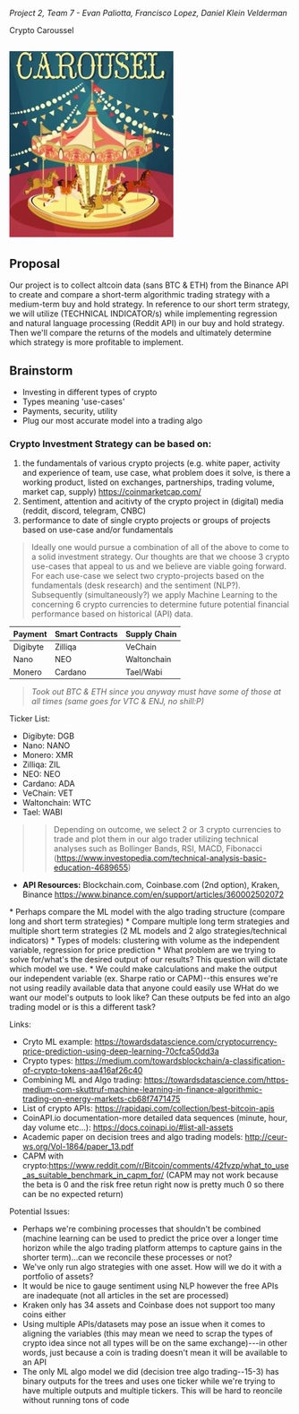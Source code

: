 *Project 2, Team 7 - Evan Paliotta, Francisco Lopez, Daniel Klein Velderman*

Crypto Caroussel

![image](images/carousel.jpg)
---
## Proposal
Our project is to collect altcoin data (sans BTC & ETH) from the Binance API to create and compare a short-term algorithmic trading strategy with a medium-term buy and hold strategy. In reference to our short term strategy, we will utilize (TECHNICAL INDICATOR/s) while implementing regression and natural language processing (Reddit API) in our buy and hold strategy. Then we'll compare the returns of the models and ultimately determine which strategy is more profitable to implement.

## Brainstorm
*   Investing in different types of crypto
*   Types meaning 'use-cases'
*   Payments, security, utility
*   Plug our most accurate model into a trading algo
### Crypto Investment Strategy can be based on:  

1.   the fundamentals of various crypto projects (e.g. white paper, activity and experience of team, use case, what problem does it solve, is there a working product, listed on exchanges, partnerships, trading volume, market cap, supply) https://coinmarketcap.com/
2.   Sentiment, attention and acitivty of the crypto project in (digital) media (reddit, discord, telegram, CNBC)
3. performance to date of single crypto projects or groups of projects based on use-case and/or fundamentals  
> Ideally one would pursue a combination of all of the above to come to a solid investment strategy. Our thoughts are that we choose 3 crypto use-cases that appeal to us and we believe are viable going forward. For each use-case we select two crypto-projects based on the fundamentals (desk research) and the sentiment (NLP?). Subsequently (simultaneously?) we apply Machine Learning to the concerning 6 crypto currencies to determine future potential financial performance based on historical (API) data.


| Payment  | Smart Contracts  | Supply Chain  |
|---|---|---|
| Digibyte  | Zilliqa   | VeChain  |
| Nano | NEO  | Waltonchain  |
| Monero | Cardano | Tael/Wabi  

</b>

> *Took out BTC & ETH since you anyway must have some of those at all times (same goes for VTC & ENJ, no shill:P)*
</b>

Ticker List:
*   Digibyte: DGB
*   Nano: NANO
*   Monero: XMR
*   Zilliqa: ZIL
*   NEO: NEO
*   Cardano: ADA
*   VeChain: VET
*   Waltonchain: WTC
*   Tael: WABI

>>  Depending on outcome, we select 2 or 3 crypto currencies to trade and plot them in our algo trader utilizing technical analyses such as Bollinger Bands, RSI, MACD, Fibonacci  (https://www.investopedia.com/technical-analysis-basic-education-4689655)


*   **API Resources:** Blockchain.com, Coinbase.com (2nd option), Kraken, Binance  https://www.binance.com/en/support/articles/360002502072
</b>
*   Perhaps compare the ML model with the algo trading structure (compare long and short term strategies)
*   Compare multiple long term strategies and multiple short term strategies (2 ML models and 2 algo strategies/technical indicators)
*   Types of models: clustering with volume as the independent variable, regression for price prediction
*   What problem are we trying to solve for/what's the desired output of our results?  This question will dictate which model we use.
*   We could make calculations and make the output our independent variable (ex. Sharpe ratio or CAPM)--this ensures we're not using readily available data that anyone could easily use
WHat do we want our model's outputs to look like? Can these outputs be fed into an algo trading model or is this a different task?

Links:
*   Cryto ML example: https://towardsdatascience.com/cryptocurrency-price-prediction-using-deep-learning-70cfca50dd3a
*   Crypto types: https://medium.com/towardsblockchain/a-classification-of-crypto-tokens-aa416af26c40
*   Combining ML and Algo trading: https://towardsdatascience.com/https-medium-com-skuttruf-machine-learning-in-finance-algorithmic-trading-on-energy-markets-cb68f7471475
*   List of crypto APIs: https://rapidapi.com/collection/best-bitcoin-apis
*   CoinAPI.io documentation-more detailed data sequences (minute, hour, day volume etc...): https://docs.coinapi.io/#list-all-assets
*   Academic paper on decision trees and algo trading models: http://ceur-ws.org/Vol-1864/paper_13.pdf
*   CAPM with crypto:https://www.reddit.com/r/Bitcoin/comments/42fvzp/what_to_use_as_suitable_benchmark_in_capm_for/ (CAPM may not work because the beta is 0 and the risk free retun right now is pretty much 0 so there can be no expected return)

Potential Issues:
*   Perhaps we're combining processes that shouldn't be combined (machine learning can be used to predict the price over a longer time horizon while the algo trading platform attemps to capture gains in the shorter term)...can we reconcile these processes or not?
*   We've only run algo strategies with one asset. How will we do it with a portfolio of assets?  
*   It would be nice to gauge sentiment using NLP however the free APIs are inadequate (not all articles in the set are processed)
*   Kraken only has 34 assets and Coinbase does not support too many coins either
*   Using multiple APIs/datasets may pose an issue when it comes to aligning the variables (this may mean we need to scrap the types of crypto idea since not all types will be on the same exchange)---in other words, just because a coin is trading doesn't mean it will be available to an API
*   The only ML algo model we did (decision tree algo trading--15-3) has binary outputs for the trees and uses one ticker while we're trying to have multiple outputs and multiple tickers.  This will be hard to reoncile without running tons of code
